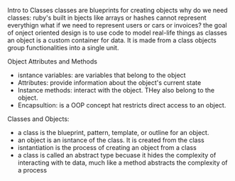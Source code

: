 Intro to Classes
classes are blueprints for creating objects
why do we need classes: 
ruby's built in bjects like arrays or hashes cannot represent everythign
what if we need to represent users or cars or invoices?
the goal of onject oriented design is to use code to model real-life things as classes
an object is a custom container for data. It is made from a class
objects group functionalities into a single unit.

Object Attributes and Methods
- isntance variables: are variables that belong to the object
- Attributes: provide information about the object's current state
- Instance methods: interact with the object. THey also belong to the object.
- Encapsultion: is a OOP concept hat restricts direct access to an object.

Classes and Objects:
- a class is the blueprint, pattern, template, or outline for an object.
- an object is an isntance of the class. It is created from the class
- isntantiation is the process of creating an object from a class
- a class is called an abstract type becuase it hides the complexity of interacting with te data, much like a method abstracts the complexity of a process
